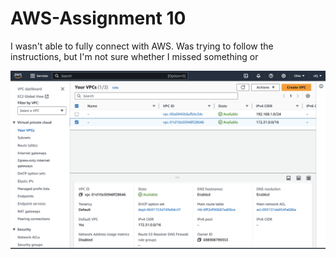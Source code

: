 # AWS-Assignment 10
I wasn't able to fully connect with AWS. Was trying to follow the instructions, but I'm not sure whether I missed something or 


<img src="/images/AWS.png" alt="AWS" title="AWS">
